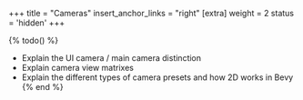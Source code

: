 +++
title = "Cameras"
insert_anchor_links = "right"
[extra]
weight = 2
status = 'hidden'
+++

{% todo() %}

* Explain the UI camera / main camera distinction
* Explain camera view matrixes
* Explain the different types of camera presets and how 2D works in Bevy
{% end %}
